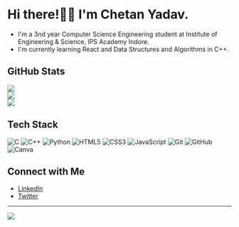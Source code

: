 # Hi there!👋🏻 I'm Chetan Yadav.

- I'm a 3nd year Computer Science Engineering student at Institute of Engineering & Science, IPS Academy Indore.
- I'm currently learning React and Data Structures and Algorithms in C++.

## GitHub Stats 
![](https://github-readme-stats.vercel.app/api?username=Chetan0724&theme=city_light&hide_border=false&include_all_commits=false&count_private=false)<br/>
![](https://github-readme-streak-stats.herokuapp.com/?user=Chetan0724&theme=city_light&hide_border=false)<br/>
![](https://github-readme-stats.vercel.app/api/top-langs/?username=Chetan0724&theme=city_light&hide_border=false&include_all_commits=false&count_private=false&layout=compact)



## Tech Stack
![C](https://img.shields.io/badge/c-%2300599C.svg?style=for-the-badge&logo=c&logoColor=white) ![C++](https://img.shields.io/badge/c++-%2300599C.svg?style=for-the-badge&logo=c%2B%2B&logoColor=white) ![Python](https://img.shields.io/badge/python-3670A0?style=for-the-badge&logo=python&logoColor=ffdd54) ![HTML5](https://img.shields.io/badge/html5-%23E34F26.svg?style=for-the-badge&logo=html5&logoColor=white) ![CSS3](https://img.shields.io/badge/css3-%231572B6.svg?style=for-the-badge&logo=css3&logoColor=white) ![JavaScript](https://img.shields.io/badge/javascript-%23323330.svg?style=for-the-badge&logo=javascript&logoColor=%23F7DF1E) ![Git](https://img.shields.io/badge/Git-fc6d26?style=for-the-badge&logo=git&logoColor=white) ![GitHub](https://img.shields.io/badge/GitHub-%23121011.svg?style=for-the-badge&logo=github&logoColor=white) ![Canva](https://img.shields.io/badge/Canva-%2300C4CC.svg?style=for-the-badge&logo=Canva&logoColor=white)

## Connect with Me

- [LinkedIn](https://www.linkedin.com/in/chetan0724/)
- [Twitter](https://twitter.com/Chetany0724)

---

[![](https://visitcount.itsvg.in/api?id=Chetan0724&icon=0&color=12)](https://visitcount.itsvg.in)